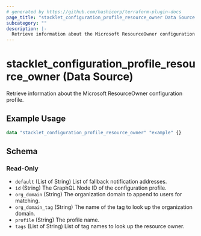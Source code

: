 ```yaml
---
# generated by https://github.com/hashicorp/terraform-plugin-docs
page_title: "stacklet_configuration_profile_resource_owner Data Source - terraform-provider-stacklet"
subcategory: ""
description: |-
  Retrieve information about the Microsoft ResourceOwner configuration profile.
---
```


# stacklet_configuration_profile_resource_owner (Data Source)

Retrieve information about the Microsoft ResourceOwner configuration profile.

## Example Usage

```terraform
data "stacklet_configuration_profile_resource_owner" "example" {}
```

<!-- schema generated by tfplugindocs -->
## Schema

### Read-Only

- `default` (List of String) List of fallback notification addresses.
- `id` (String) The GraphQL Node ID of the configuration profile.
- `org_domain` (String) The organization domain to append to users for matching.
- `org_domain_tag` (String) The name of the tag to look up the organization domain.
- `profile` (String) The profile name.
- `tags` (List of String) List of tag names to look up the resource owner.
